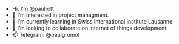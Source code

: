  - Hi, I’m @paulrott
- 👀 I’m interested in project managment.
- 🌱 I’m currently learning in Swiss International Institute Lausanne
- 💞️ I’m looking to collaborate on internet of things  development.
- 📫 Telegram: @paulgromof 
